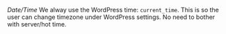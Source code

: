 *Date/Time*
We alway use the WordPress time: `current_time`. This is so the user can change timezone under WordPress settings. No need to bother with server/hot time.
